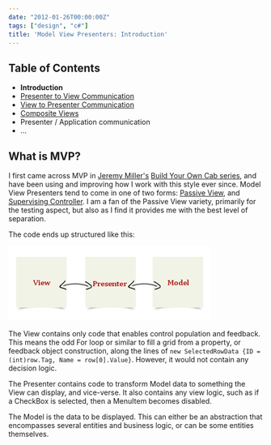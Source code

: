 ```yaml
---
date: "2012-01-26T00:00:00Z"
tags: ["design", "c#"]
title: 'Model View Presenters: Introduction'
---
```


Table of Contents
----------------------------------

* **Introduction**
* [Presenter to View Communication][6]
* [View to Presenter Communication][7]
* [Composite Views][8]
* Presenter / Application communication
* ...

What is MVP?
------------

I first came across MVP in [Jeremy Miller's][1] [Build Your Own Cab series][2], and have been using and improving how I work with this style ever since.  Model View Presenters tend to come in one of two forms: [Passive View][3], and [Supervising Controller][4].  I am a fan of the Passive View variety, primarily for the testing aspect, but also as I find it provides me with the best level of separation.

The code ends up structured like this:

![MVP][5]

The View contains only code that enables control population and feedback.  This means the odd For loop or similar to fill a grid from a property, or feedback object construction, along the lines of `new SelectedRowData {ID = (int)row.Tag, Name = row[0].Value}`.  However, it would not contain any decision logic.

The Presenter contains code to transform Model data to something the View can display, and vice-verse.  It also contains any view logic, such as if a CheckBox is selected, then a MenuItem becomes disabled.

The Model is the data to be displayed.  This can either be an abstraction that encompasses several entities and business logic, or can be some entities themselves.




[1]: http://codebetter.com/jeremymiller/
[2]: http://codebetter.com/jeremymiller/2007/07/26/the-build-your-own-cab-series-table-of-contents/
[3]: http://martinfowler.com/eaaDev/PassiveScreen.html
[4]: http://martinfowler.com/eaaDev/SupervisingPresenter.html
[5]: /images/mvp-diagram.jpg
[6]: /model-view-presenters-presenter-to-view-communication
[7]: /model-view-presenters-view-to-presenter-communication
[8]: /model-view-presenters-composite-views